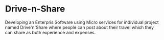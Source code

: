 # Drive-n-Share
Developing an Enterpris Software using Micro services for individual project named Drive'n'Share where people can post about their travel which they can share as both experience and expenses.
